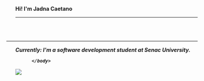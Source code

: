 
<html>
       <head>
              <title>Jadna Caetano</title>
            </head>
            <body>
 <ul>                
<section><b> Hi! I'm <b>Jadna Caetano</b><i></section><hr></hr>

 </ul>
<pr><br></br></pr><hr></hr>
        <ul>
<section><l1>Currently: I'm a software development student at Senac University.</l1></section>

          </body>
</html>


<a href="https://www.linkedin.com/in/jadna-caetano-b327b7233" target="_blank">
<img src="https://img.shields.io/badge/-LinkedIn-%230077B5?style=for-the-badge&logo=linkedin&logoColor=white" target="_blank">
</a>



